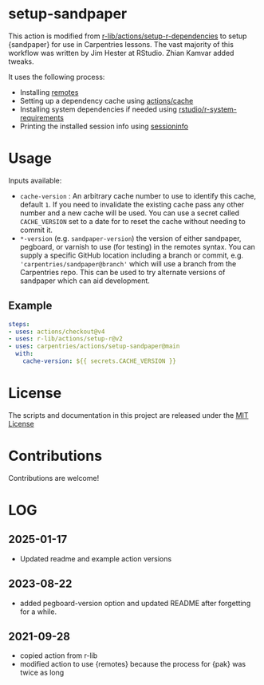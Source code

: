 # setup-sandpaper

This action is modified from [r-lib/actions/setup-r-dependencies](https://github.com/r-lib/actions) to setup {sandpaper} for use in Carpentries lessons.
The vast majority of this workflow was written by Jim Hester at RStudio. Zhian Kamvar added tweaks.

It uses the following process:

- Installing [remotes](https://remotes.r-lib.org/)
- Setting up a dependency cache using [actions/cache](https://github.com/actions/cache)
- Installing system dependencies if needed using [rstudio/r-system-requirements](https://github.com/rstudio/r-system-requirements)
- Printing the installed session info using [sessioninfo](https://github.com/r-lib/sessioninfo)

# Usage

Inputs available:

- `cache-version` : An arbitrary cache number to use to identify this cache, default `1`. If you need to invalidate the existing cache pass any other number and a new cache will be used. You can use a secret called `CACHE_VERSION` set to a date for to reset the cache without needing to commit it.
- `*-version` (e.g. `sandpaper-version`) the version of either sandpaper, pegboard, or varnish to use (for testing) in the remotes syntax. You can supply a specific GitHub location including a branch or commit, e.g. `'carpentries/sandpaper@branch'` which will use a branch from the Carpentries repo. This can be used to try alternate versions of sandpaper which can aid development.

## Example

```yaml
steps:
- uses: actions/checkout@v4
- uses: r-lib/actions/setup-r@v2
- uses: carpentries/actions/setup-sandpaper@main
  with:
    cache-version: ${{ secrets.CACHE_VERSION }}
```

# License

The scripts and documentation in this project are released under the [MIT License](LICENSE)

# Contributions

Contributions are welcome!

# LOG

## 2025-01-17

 - Updated readme and example action versions

## 2023-08-22

 - added pegboard-version option and updated README after forgetting for a while.

## 2021-09-28

 - copied action from r-lib
 - modified action to use {remotes} because the process for {pak} was twice as long
